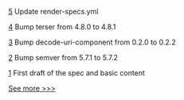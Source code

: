 
[5](https://github.com/hyperledger/anoncreds-revocation/pull/5) Update render-specs.yml

[4](https://github.com/hyperledger/anoncreds-revocation/pull/4) Bump terser from 4.8.0 to 4.8.1

[3](https://github.com/hyperledger/anoncreds-revocation/pull/3) Bump decode-uri-component from 0.2.0 to 0.2.2

[2](https://github.com/hyperledger/anoncreds-revocation/pull/2) Bump semver from 5.7.1 to 5.7.2

[1](https://github.com/hyperledger/anoncreds-revocation/pull/1) First draft of the spec and basic content


[See more >>>](https://start-here.hyperledger.org/pull-requests)
